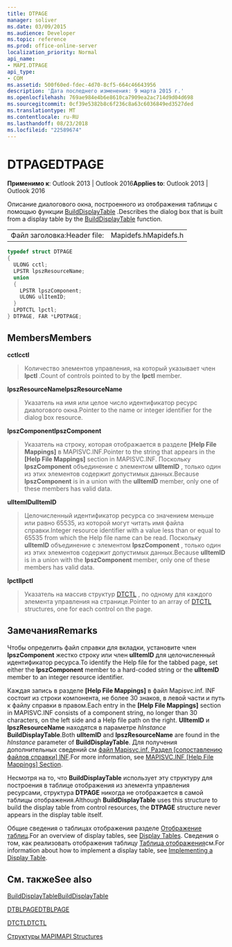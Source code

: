 ```yaml
---
title: DTPAGE
manager: soliver
ms.date: 03/09/2015
ms.audience: Developer
ms.topic: reference
ms.prod: office-online-server
localization_priority: Normal
api_name:
- MAPI.DTPAGE
api_type:
- COM
ms.assetid: 500f60ed-fdec-4d70-8cf5-664c46643956
description: 'Дата последнего изменения: 9 марта 2015 г.'
ms.openlocfilehash: 769ae984e4b6e8610ca7909ea2ac714d9d04d698
ms.sourcegitcommit: 0cf39e5382b8c6f236c8a63c6036849ed3527ded
ms.translationtype: MT
ms.contentlocale: ru-RU
ms.lasthandoff: 08/23/2018
ms.locfileid: "22589674"
---
```

# <a name="dtpage"></a><span data-ttu-id="324bc-103">DTPAGE</span><span class="sxs-lookup"><span data-stu-id="324bc-103">DTPAGE</span></span>

  
  
<span data-ttu-id="324bc-104">**Применимо к**: Outlook 2013 | Outlook 2016</span><span class="sxs-lookup"><span data-stu-id="324bc-104">**Applies to**: Outlook 2013 | Outlook 2016</span></span> 
  
<span data-ttu-id="324bc-105">Описание диалогового окна, построенного из отображения таблицы с помощью функции [BuildDisplayTable](builddisplaytable.md) .</span><span class="sxs-lookup"><span data-stu-id="324bc-105">Describes the dialog box that is built from a display table by the [BuildDisplayTable](builddisplaytable.md) function.</span></span> 
  
|||
|:-----|:-----|
|<span data-ttu-id="324bc-106">Файл заголовка:</span><span class="sxs-lookup"><span data-stu-id="324bc-106">Header file:</span></span>  <br/> |<span data-ttu-id="324bc-107">Mapidefs.h</span><span class="sxs-lookup"><span data-stu-id="324bc-107">Mapidefs.h</span></span>  <br/> |
   
```cpp
typedef struct DTPAGE
{
  ULONG cctl;
  LPSTR lpszResourceName;
  union
  {
    LPSTR lpszComponent;
    ULONG ulItemID;
  }
  LPDTCTL lpctl;
} DTPAGE, FAR *LPDTPAGE;

```

## <a name="members"></a><span data-ttu-id="324bc-108">Members</span><span class="sxs-lookup"><span data-stu-id="324bc-108">Members</span></span>

 <span data-ttu-id="324bc-109">**cctl**</span><span class="sxs-lookup"><span data-stu-id="324bc-109">**cctl**</span></span>
  
> <span data-ttu-id="324bc-110">Количество элементов управления, на который указывает член **lpctl** .</span><span class="sxs-lookup"><span data-stu-id="324bc-110">Count of controls pointed to by the **lpctl** member.</span></span> 
    
 <span data-ttu-id="324bc-111">**lpszResourceName**</span><span class="sxs-lookup"><span data-stu-id="324bc-111">**lpszResourceName**</span></span>
  
> <span data-ttu-id="324bc-112">Указатель на имя или целое число идентификатор ресурс диалогового окна.</span><span class="sxs-lookup"><span data-stu-id="324bc-112">Pointer to the name or integer identifier for the dialog box resource.</span></span> 
    
 <span data-ttu-id="324bc-113">**lpszComponent**</span><span class="sxs-lookup"><span data-stu-id="324bc-113">**lpszComponent**</span></span>
  
> <span data-ttu-id="324bc-114">Указатель на строку, которая отображается в разделе **[Help File Mappings]** в MAPISVC.INF.</span><span class="sxs-lookup"><span data-stu-id="324bc-114">Pointer to the string that appears in the **[Help File Mappings]** section in MAPISVC.INF.</span></span> <span data-ttu-id="324bc-115">Поскольку **lpszComponent** объединение с элементом **ulItemID** , только один из этих элементов содержит допустимых данных.</span><span class="sxs-lookup"><span data-stu-id="324bc-115">Because **lpszComponent** is in a union with the **ulItemID** member, only one of these members has valid data.</span></span> 
    
 <span data-ttu-id="324bc-116">**ulItemID**</span><span class="sxs-lookup"><span data-stu-id="324bc-116">**ulItemID**</span></span>
  
> <span data-ttu-id="324bc-117">Целочисленный идентификатор ресурса со значением меньше или равно 65535, из которой могут читать имя файла справки.</span><span class="sxs-lookup"><span data-stu-id="324bc-117">Integer resource identifier with a value less than or equal to 65535 from which the Help file name can be read.</span></span> <span data-ttu-id="324bc-118">Поскольку **ulItemID** объединение с элементом **lpszComponent** , только один из этих элементов содержит допустимых данных.</span><span class="sxs-lookup"><span data-stu-id="324bc-118">Because **ulItemID** is in a union with the **lpszComponent** member, only one of these members has valid data.</span></span> 
    
 <span data-ttu-id="324bc-119">**lpctl**</span><span class="sxs-lookup"><span data-stu-id="324bc-119">**lpctl**</span></span>
  
> <span data-ttu-id="324bc-120">Указатель на массив структур [DTCTL](dtctl.md) , по одному для каждого элемента управления на странице.</span><span class="sxs-lookup"><span data-stu-id="324bc-120">Pointer to an array of [DTCTL](dtctl.md) structures, one for each control on the page.</span></span> 
    
## <a name="remarks"></a><span data-ttu-id="324bc-121">Замечания</span><span class="sxs-lookup"><span data-stu-id="324bc-121">Remarks</span></span>

<span data-ttu-id="324bc-122">Чтобы определить файл справки для вкладки, установите член **lpszComponent** жестко строку или член **ulItemID** для целочисленный идентификатор ресурса.</span><span class="sxs-lookup"><span data-stu-id="324bc-122">To identify the Help file for the tabbed page, set either the **lpszComponent** member to a hard-coded string or the **ulItemID** member to an integer resource identifier.</span></span> 
  
<span data-ttu-id="324bc-123">Каждая запись в разделе **[Help File Mappings]** в файл Mapisvc.inf. INF состоит из строки компонента, не более 30 знаков, в левой части и путь к файлу справки в правом.</span><span class="sxs-lookup"><span data-stu-id="324bc-123">Each entry in the **[Help File Mappings]** section in MAPISVC.INF consists of a component string, no longer than 30 characters, on the left side and a Help file path on the right.</span></span> <span data-ttu-id="324bc-124">**UlItemID** и **lpszResourceName** находятся в параметре _hInstance_ **BuildDisplayTable**.</span><span class="sxs-lookup"><span data-stu-id="324bc-124">Both **ulItemID** and **lpszResourceName** are found in the  _hInstance_ parameter of **BuildDisplayTable**.</span></span> <span data-ttu-id="324bc-125">Для получения дополнительных сведений см [файл Mapisvc.inf. Раздел [сопоставлению файлов справки] INF](mapisvc-inf-help-file-mappings-section.md).</span><span class="sxs-lookup"><span data-stu-id="324bc-125">For more information, see [MAPISVC.INF [Help File Mappings] Section](mapisvc-inf-help-file-mappings-section.md).</span></span>
  
<span data-ttu-id="324bc-126">Несмотря на то, что **BuildDisplayTable** использует эту структуру для построения в таблице отображения из элемента управления ресурсами, структура **DTPAGE** никогда не отображается в самой таблицы отображения.</span><span class="sxs-lookup"><span data-stu-id="324bc-126">Although **BuildDisplayTable** uses this structure to build the display table from control resources, the **DTPAGE** structure never appears in the display table itself.</span></span> 
  
<span data-ttu-id="324bc-127">Общие сведения о таблицах отображения разделе [Отображение таблиц](display-tables.md).</span><span class="sxs-lookup"><span data-stu-id="324bc-127">For an overview of display tables, see [Display Tables](display-tables.md).</span></span> <span data-ttu-id="324bc-128">Сведения о том, как реализовать отображения таблицу [Таблица отображения](display-table-implementation.md)см.</span><span class="sxs-lookup"><span data-stu-id="324bc-128">For information about how to implement a display table, see [Implementing a Display Table](display-table-implementation.md).</span></span>
  
## <a name="see-also"></a><span data-ttu-id="324bc-129">См. также</span><span class="sxs-lookup"><span data-stu-id="324bc-129">See also</span></span>



[<span data-ttu-id="324bc-130">BuildDisplayTable</span><span class="sxs-lookup"><span data-stu-id="324bc-130">BuildDisplayTable</span></span>](builddisplaytable.md)
  
[<span data-ttu-id="324bc-131">DTBLPAGE</span><span class="sxs-lookup"><span data-stu-id="324bc-131">DTBLPAGE</span></span>](dtblpage.md)
  
[<span data-ttu-id="324bc-132">DTCTL</span><span class="sxs-lookup"><span data-stu-id="324bc-132">DTCTL</span></span>](dtctl.md)


[<span data-ttu-id="324bc-133">Структуры MAPI</span><span class="sxs-lookup"><span data-stu-id="324bc-133">MAPI Structures</span></span>](mapi-structures.md)

